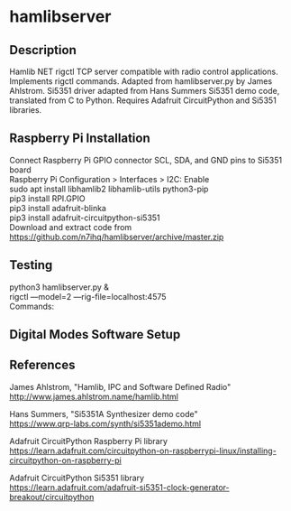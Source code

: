 # hamlibserver
## Description
Hamlib NET rigctl TCP server compatible with radio control applications. Implements rigctl commands. Adapted from hamlibserver.py by James Ahlstrom. Si5351 driver adapted from Hans Summers Si5351 demo code, translated from C to Python. Requires Adafruit CircuitPython and Si5351 libraries.
## Raspberry Pi Installation
Connect Raspberry Pi GPIO connector SCL, SDA, and GND pins to Si5351 board  
Raspberry Pi Configuration > Interfaces > I2C: Enable  
sudo apt install libhamlib2 libhamlib-utils python3-pip  
pip3 install RPI.GPIO  
pip3 install adafruit-blinka  
pip3 install adafruit-circuitpython-si5351  
Download and extract code from https://github.com/n7ihq/hamlibserver/archive/master.zip  

## Testing
python3 hamlibserver.py &  
rigctl —model=2 —rig-file=localhost:4575  
Commands:  
## Digital Modes Software Setup
## References
James Ahlstrom, "Hamlib, IPC and Software Defined Radio"  
http://www.james.ahlstrom.name/hamlib.html  

Hans Summers, "Si5351A Synthesizer demo code"  
https://www.qrp-labs.com/synth/si5351ademo.html

Adafruit CircuitPython Raspberry Pi library  
https://learn.adafruit.com/circuitpython-on-raspberrypi-linux/installing-circuitpython-on-raspberry-pi  
  
Adafruit CircuitPython Si5351 library  
https://learn.adafruit.com/adafruit-si5351-clock-generator-breakout/circuitpython  
